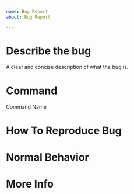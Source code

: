 ```yaml
---
name: Bug Report
about: Bug Report

---
```


# **Describe the bug**
A clear and concise description of what the bug is.

# **Command**
Command Name

# **How To Reproduce Bug**


# **Normal Behavior**


# **More Info**
